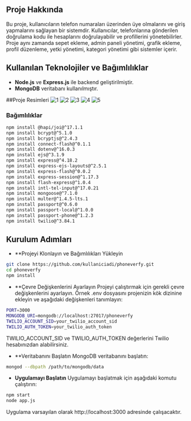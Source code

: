 ## Proje Hakkında

Bu proje, kullanıcıların telefon numaraları üzerinden üye olmalarını ve giriş yapmalarını sağlayan bir sistemdir. Kullanıcılar, telefonlarına gönderilen doğrulama kodu ile hesaplarını doğrulayabilir ve profillerini yönetebilirler. Proje aynı zamanda sepet ekleme, admin paneli yönetimi, grafik ekleme, profil düzenleme, yetki yönetimi, kategori yönetimi gibi sistemler içerir.

## Kullanılan Teknolojiler ve Bağımlılıklar

- **Node.js** ve **Express.js** ile backend geliştirilmiştir.
- **MongoDB** veritabanı kullanılmıştır.

##Proje Resimleri
![1]((https://github.com/mekroket/onersene-SMS-auth-restapi/blob/main/1.png))
![2]((https://github.com/mekroket/onersene-SMS-auth-restapi/blob/main/2.png))
![3]((https://github.com/mekroket/onersene-SMS-auth-restapi/blob/main/3.png))
![4]((https://github.com/mekroket/onersene-SMS-auth-restapi/blob/main/4.png))
![5]((https://github.com/mekroket/onersene-SMS-auth-restapi/blob/main/5.png))



### Bağımlılıklar

```bash
npm install @hapi/joi@^17.1.1
npm install bcrypt@^5.1.0
npm install bcryptjs@^2.4.3
npm install connect-flash@^0.1.1
npm install dotenv@^16.0.3
npm install ejs@^3.1.9
npm install express@^4.18.2
npm install express-ejs-layouts@^2.5.1
npm install express-flash@^0.0.2
npm install express-session@^1.17.3
npm install flash-express@^1.0.4
npm install intl-tel-input@^17.0.21
npm install mongoose@^7.1.0
npm install multer@^1.4.5-lts.1
npm install passport@^0.6.0
npm install passport-local@^1.0.0
npm install passport-phone@^1.2.3
npm install twilio@^3.84.1
```


## Kurulum Adımları

- **Projeyi Klonlayın ve Bağımlılıkları Yükleyin
```bash
git clone https://github.com/kullaniciadi/phoneverfy.git
cd phoneverfy
npm install
```

- **Çevre Değişkenlerini Ayarlayın
Projeyi çalıştırmak için gerekli çevre değişkenlerini ayarlayın. Örnek .env dosyasını projenizin kök dizinine ekleyin ve aşağıdaki değişkenleri tanımlayın:
```bash
PORT=3000
MONGODB_URI=mongodb://localhost:27017/phoneverfy
TWILIO_ACCOUNT_SID=your_twilio_account_sid
TWILIO_AUTH_TOKEN=your_twilio_auth_token
```
TWILIO_ACCOUNT_SID ve TWILIO_AUTH_TOKEN değerlerini Twilio hesabınızdan alabilirsiniz.


- **Veritabanını Başlatın
MongoDB veritabanını başlatın:
```bash
mongod --dbpath /path/to/mongodb/data
```

- **Uygulamayı Başlatın**
Uygulamayı başlatmak için aşağıdaki komutu çalıştırın:
```bash
npm start
node app.js
```
Uygulama varsayılan olarak http://localhost:3000 adresinde çalışacaktır.



